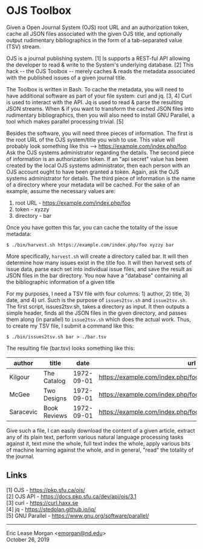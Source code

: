 

# OJS Toolbox

Given a Open Journal System (OJS) root URL and an authorization token, cache all JSON files associated with the given OJS title, and optionally output rudimentary bibliographics in the form of a tab-separated value (TSV) stream.

OJS is a journal publishing system. [1] Is supports a REST-ful API allowing the developer to read &amp; write to the System's underlying database. [2] This hack -- the OJS Toolbox -- merely caches &amp; reads the metadata associated with the published issues of a given journal title.

The Toolbox is written in Bash. To cache the metadata, you will need to have additional software as part of your file system: curl and jq. [3, 4] Curl is used to interact with the API. Jq is used to read &amp; parse the resulting JSON streams. When &amp; if you want to transform the cached JSON files into rudimentary bibliographics, then you will also need to install GNU Parallel, a tool which makes parallel processing trivial. [5]

Besides the software, you will need three pieces of information. The first is the root URL of the OJS system/title you wish to use. This value will probably look something like this --&gt; https://example.com/index.php/foo  Ask the OJS systems administrator regarding the details. The second piece of information is an authorization token. If an "api secret" value has been created by the local OJS systems administrator, then each person with an OJS account ought to have been granted a token. Again, ask the OJS systems administrator for details. The third piece of information is the name of a directory where your metadata will be cached. For the sake of an example, assume the necessary values are:

   1. root URL - https://example.com/index.php/foo
   2. token - xyzzy
   3. directory - bar

Once you have gotten this far, you can cache the totality of the issue metadata:

    $ ./bin/harvest.sh https://example.com/index.php/foo xyzzy bar
   
More specifically, `harvest.sh` will create a directory called bar. It will then determine how many issues exist in the title foo. It will then harvest sets of issue data, parse each set into individual issue files, and save the result as JSON files in the bar directory. You now have a "database" containing all the bibliographic information of a given title

For my purposes, I need a TSV file with four columns: 1) author, 2) title, 3) date, and 4) url. Such is the purpose of `issues2tsv.sh` and `issue2tsv.sh`. The first script, issues2tsv.sh, takes a directory as input. It then outputs a simple header, finds all the JSON files in the given directory, and passes them along (in parallel) to `issue2tsv.sh` which does the actual work. Thus, to create my TSV file, I submit a command like this:

    $ ./bin/issues2tsv.sh bar > ./bar.tsv
    
The resulting file (bar.tsv) looks something like this:

| author    | title        | date       | url                                                          |
|-----------|--------------|------------|--------------------------------------------------------------|
| Kilgour   | The Catalog  | 1972-09-01 | https://example.com/index.php/foo/article/download/5738/5119 |
| McGee     | Two Designs  | 1972-09-01 | https://example.com/index.php/foo/article/download/5739/5120 |
| Saracevic | Book Reviews | 1972-09-01 | https://example.com/index.php/foo/article/download/5740/5121 |

Give such a file, I can easily download the content of a given article, extract any of its plain text, perform various natural language processing tasks against it, text mine the whole, full text index the whole, apply various bits of machine learning against the whole, and in general, "read" the totality of the journal.


## Links

[1] OJS - https://pkp.sfu.ca/ojs/  
[2] OJS API - https://docs.pkp.sfu.ca/dev/api/ojs/3.1  
[3] curl - https://curl.haxx.se  
[4] jq - https://stedolan.github.io/jq/  
[5] GNU Parallel - https://www.gnu.org/software/parallel/


--- 
Eric Lease Morgan &lt;emorgan@nd.edu&gt;  
October 26, 2019
